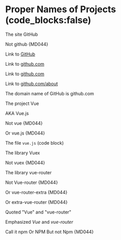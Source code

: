 # Proper Names of Projects (code_blocks:false)

The site GitHub

Not github {MD044}

Link to [GitHub](https://github.com/)

Link to [github.com](https://github.com/)

Link to [github.com](https://github.com/about)

Link to [github.com/about](https://github.com/about)

The domain name of GitHub is github.com

The project Vue

AKA Vue.js

Not vue {MD044}

Or vue.js {MD044}

The file `vue.js` (code block)

The library Vuex

Not vuex {MD044}

The library vue-router

Not Vue-router {MD044}

Or vue-router-extra {MD044}

Or extra-vue-router {MD044}

Quoted "Vue" and "vue-router"

Emphasized *Vue* and *vue-router*

Call it npm
Or NPM
But not Npm {MD044}
